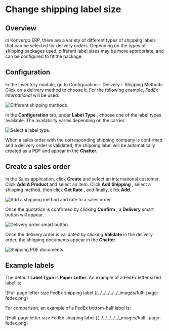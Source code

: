 # Change shipping label size

## Overview

In Konvergo ERP, there are a variety of different types of shipping labels that can be
selected for delivery orders. Depending on the types of shipping packages
used, different label sizes may be more appropriate, and can be configured to
fit the package.

## Configuration

In the Inventory module, go to Configuration ‣ Delivery ‣ Shipping Methods.
Click on a delivery method to choose it. For the following example, _FedEx
International_ will be used.

![Different shipping methods.](../../../../../_images/shipping-options.png)

In the **Configuration** tab, under **Label Type** , choose one of the label
types available. The availability varies depending on the carrier.

![Select a label type.](../../../../../_images/label-type-dropdown.png)

When a sales order with the corresponding shipping company is confirmed and a
delivery order is validated, the shipping label will be automatically created
as a PDF and appear in the **Chatter**.

## Create a sales order

In the Sales application, click **Create** and select an international
customer. Click **Add A Product** and select an item. Click **Add Shipping** ,
select a shipping method, then click **Get Rate** , and finally, click
**Add**.

![Add a shipping method and rate to a sales
order.](../../../../../_images/shipping-rate.png)

Once the quotation is confirmed by clicking **Confirm** , a **Delivery** smart
button will appear.

![Delivery order smart button.](../../../../../_images/shipping-italy-so.png)

Once the delivery order is validated by clicking **Validate** in the delivery
order, the shipping documents appear in the **Chatter**.

![Shipping PDF documents.](../../../../../_images/shipping-pdfs.png)

## Example labels

The default **Label Type** is **Paper Letter**. An example of a FedEx letter
sized label is:

![Full page letter size FedEx shipping label.](../../../../../_images/full-
page-fedex.png)

For comparison, an example of a FedEx bottom-half label is:

![Half page letter size FedEx shipping label.](../../../../../_images/half-
page-fedex.png)

